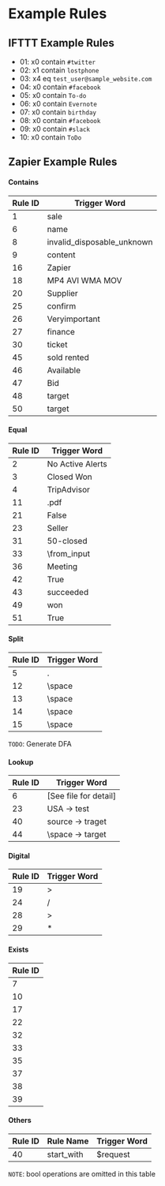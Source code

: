 # Example Rules

## IFTTT Example Rules

* 01: x0 contain `#twitter`
* 02: x1 contain `lostphone`
* 03: x4 eq `test_user@sample_website.com`
* 04: x0 contain `#facebook`
* 05: x0 contain `To-do`
* 06: x0 contain `Evernote`
* 07: x0 contain `birthday`
* 08: x0 contain `#facebook`
* 09: x0 contain `#slack`
* 10: x0 contain `ToDo`

## Zapier Example Rules


#### Contains

| Rule ID | Trigger Word |
| ------- | ------------ |
| 1 | sale |
| 6 | name |
| 8 | invalid_disposable_unknown |
| 9 | content |
| 16 | Zapier |
| 18 | MP4 AVI WMA MOV |
| 20 | Supplier |
| 25 | confirm |
| 26 | Veryimportant |
| 27 | finance |
| 30 | ticket |
| 45 | sold rented |
| 46 | Available |
| 47 | Bid |
| 48 | target | 
| 50 | target |


#### Equal

| Rule ID | Trigger Word |
| ------- | ------------ |
| 2 | No Active Alerts |
| 3 | Closed Won |
| 4 | TripAdvisor| 
| 11 | .pdf |
| 21 | False |
| 23 | Seller |
| 31 | 50-closed |
| 33 | \from_input |
| 36 | Meeting | 
| 42 | True |
| 43 | succeeded |
| 49 | won |
| 51 | True |

#### Split

| Rule ID | Trigger Word |
| ------- | ------------ |
| 5 | . |
| 12 | \space |
| 13 | \space |
| 14 | \space |
| 15 | \space |

`TODO`: Generate DFA

#### Lookup

| Rule ID | Trigger Word |
| ------- | ------------ |
| 6 | [See file for detail] |
| 23 | USA -> test |
| 40 | source -> traget |
| 44 | \space -> target |

#### Digital 

| Rule ID | Trigger Word |
| ------- | ------------ |
| 19 | > |
| 24 | / |
| 28 | > |
| 29 | * |

#### Exists

| Rule ID |
| ------- |
| 7 |
| 10 |
| 17 |
| 22 |
| 32 |
| 33 |
| 35 |
| 37 |
| 38 |
| 39 |

#### Others

| Rule ID | Rule Name | Trigger Word |
| ------- | --------- | ------------ |
| 40 | start_with | $request |

`NOTE`: bool operations are omitted in this table